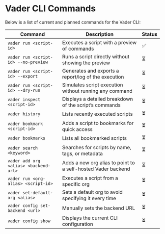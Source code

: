# Vader CLI Commands

Below is a list of current and planned commands for the Vader CLI:

| Command                               | Description                                                  | Status |
| ------------------------------------- | ------------------------------------------------------------ | ------ |
| `vader run <script-id>`               | Executes a script with a preview of commands                 | ✅     |
| `vader run <script-id> --no-preview`  | Runs a script directly without showing the preview           | ⏳     |
| `vader run <script-id> --export`      | Generates and exports a report/log of the execution          | ⏳     |
| `vader run <script-id> --dry-run`     | Simulates script execution without running any command       | ⏳     |
| `vader inspect <script-id>`           | Displays a detailed breakdown of the script’s commands       | ⏳     |
| `vader history`                       | Lists recently executed scripts                              | ⏳     |
| `vader bookmark <script-id>`          | Adds a script to bookmarks for quick access                  | ⏳     |
| `vader bookmarks`                     | Lists all bookmarked scripts                                 | ⏳     |
| `vader search <keyword>`              | Searches for scripts by name, tags, or metadata              | ⏳     |
| `vader add org <alias> <backend-url>` | Adds a new org alias to point to a self-hosted Vader backend | ⏳     |
| `vader run <org-alias> <script-id>`   | Executes a script from a specific org                        | ⏳     |
| `vader set-default-org <alias>`       | Sets a default org to avoid specifying it every time         | ⏳     |
| `vader config set-backend <url>`      | Manually sets the backend URL                                | ⏳     |
| `vader config show`                   | Displays the current CLI configuration                       | ⏳     |
